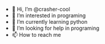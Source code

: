- 👋 Hi, I’m @crasher-cool
- 👀 I’m interested in programing
- 🌱 I’m currently learning python
- 💞️ I’m looking for help in programing
- 📫 How to reach me 

<!---
crasher-cool/crasher-cool is a ✨ special ✨ repository because its `README.md` (this file) appears on your GitHub profile.
You can click the Preview link to take a look at your changes.
--->
